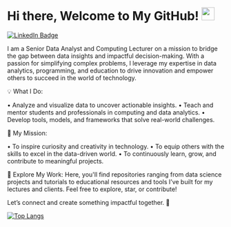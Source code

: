 <h1> Hi there, Welcome to My GitHub!
  <img src="https://media.giphy.com/media/hvRJCLFzcasrR4ia7z/giphy.gif" width="30px"/>
</h1>

<div id="badges">
  <a href= "https://www.linkedin.com/in/zubiakhan2452" target="_blank">
    <img src="https://img.shields.io/badge/LinkedIn-blue?style=for-the-badge&logo=linkedin&logoColor=white" alt="LinkedIn Badge"/>
  </a>
</div>

<div id="badges">
  <a>
    <img src="https://komarev.com/ghpvc/?username=Zubiaaa&style=flat-square&color=blue" alt=""/>
  </a>
</div>

I am a Senior Data Analyst and Computing Lecturer on a mission to bridge the gap between data insights and impactful decision-making. With a passion for simplifying complex problems, I leverage my expertise in data analytics, programming, and education to drive innovation and empower others to succeed in the world of technology.


💡 What I Do:

•	Analyze and visualize data to uncover actionable insights.
•	Teach and mentor students and professionals in computing and data analytics.
•	Develop tools, models, and frameworks that solve real-world challenges.


🚀 My Mission:

•	To inspire curiosity and creativity in technology.
•	To equip others with the skills to excel in the data-driven world.
•	To continuously learn, grow, and contribute to meaningful projects.


📂 Explore My Work:
Here, you'll find repositories ranging from data science projects and tutorials to educational resources and tools I’ve built for my lectures and clients. Feel free to explore, star, or contribute!

Let’s connect and create something impactful together. 🌟

[![Top Langs](https://github-readme-stats.vercel.app/api/top-langs/?username=Zubiaaa&layout=compact&theme=vision-friendly-dark&langs_count=3&include_all_commits=true)](https://github.com/Zubiaaa/github-readme-stats)
